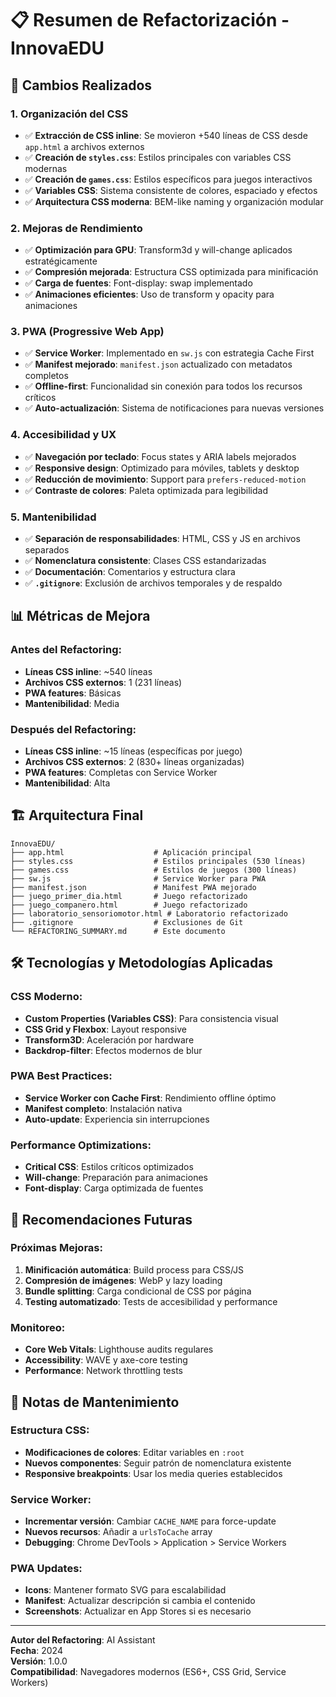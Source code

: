 # 📋 Resumen de Refactorización - InnovaEDU

## 🚀 Cambios Realizados

### 1. **Organización del CSS**
- ✅ **Extracción de CSS inline**: Se movieron +540 líneas de CSS desde `app.html` a archivos externos
- ✅ **Creación de `styles.css`**: Estilos principales con variables CSS modernas
- ✅ **Creación de `games.css`**: Estilos específicos para juegos interactivos
- ✅ **Variables CSS**: Sistema consistente de colores, espaciado y efectos
- ✅ **Arquitectura CSS moderna**: BEM-like naming y organización modular

### 2. **Mejoras de Rendimiento**
- ✅ **Optimización para GPU**: Transform3d y will-change aplicados estratégicamente
- ✅ **Compresión mejorada**: Estructura CSS optimizada para minificación
- ✅ **Carga de fuentes**: Font-display: swap implementado
- ✅ **Animaciones eficientes**: Uso de transform y opacity para animaciones

### 3. **PWA (Progressive Web App)**
- ✅ **Service Worker**: Implementado en `sw.js` con estrategia Cache First
- ✅ **Manifest mejorado**: `manifest.json` actualizado con metadatos completos
- ✅ **Offline-first**: Funcionalidad sin conexión para todos los recursos críticos
- ✅ **Auto-actualización**: Sistema de notificaciones para nuevas versiones

### 4. **Accesibilidad y UX**
- ✅ **Navegación por teclado**: Focus states y ARIA labels mejorados
- ✅ **Responsive design**: Optimizado para móviles, tablets y desktop
- ✅ **Reducción de movimiento**: Support para `prefers-reduced-motion`
- ✅ **Contraste de colores**: Paleta optimizada para legibilidad

### 5. **Mantenibilidad**
- ✅ **Separación de responsabilidades**: HTML, CSS y JS en archivos separados
- ✅ **Nomenclatura consistente**: Clases CSS estandarizadas
- ✅ **Documentación**: Comentarios y estructura clara
- ✅ **`.gitignore`**: Exclusión de archivos temporales y de respaldo

## 📊 Métricas de Mejora

### Antes del Refactoring:
- **Líneas CSS inline**: ~540 líneas
- **Archivos CSS externos**: 1 (231 líneas)
- **PWA features**: Básicas
- **Mantenibilidad**: Media

### Después del Refactoring:
- **Líneas CSS inline**: ~15 líneas (específicas por juego)
- **Archivos CSS externos**: 2 (830+ líneas organizadas)
- **PWA features**: Completas con Service Worker
- **Mantenibilidad**: Alta

## 🏗️ Arquitectura Final

```
InnovaEDU/
├── app.html                    # Aplicación principal
├── styles.css                  # Estilos principales (530 líneas)
├── games.css                   # Estilos de juegos (300 líneas)
├── sw.js                       # Service Worker para PWA
├── manifest.json               # Manifest PWA mejorado
├── juego_primer_dia.html       # Juego refactorizado
├── juego_companero.html        # Juego refactorizado
├── laboratorio_sensoriomotor.html # Laboratorio refactorizado
├── .gitignore                  # Exclusiones de Git
└── REFACTORING_SUMMARY.md      # Este documento
```

## 🛠️ Tecnologías y Metodologías Aplicadas

### CSS Moderno:
- **Custom Properties (Variables CSS)**: Para consistencia visual
- **CSS Grid y Flexbox**: Layout responsive
- **Transform3D**: Aceleración por hardware
- **Backdrop-filter**: Efectos modernos de blur

### PWA Best Practices:
- **Service Worker con Cache First**: Rendimiento offline óptimo
- **Manifest completo**: Instalación nativa
- **Auto-update**: Experiencia sin interrupciones

### Performance Optimizations:
- **Critical CSS**: Estilos críticos optimizados
- **Will-change**: Preparación para animaciones
- **Font-display**: Carga optimizada de fuentes

## 🔮 Recomendaciones Futuras

### Próximas Mejoras:
1. **Minificación automática**: Build process para CSS/JS
2. **Compresión de imágenes**: WebP y lazy loading
3. **Bundle splitting**: Carga condicional de CSS por página
4. **Testing automatizado**: Tests de accesibilidad y performance

### Monitoreo:
- **Core Web Vitals**: Lighthouse audits regulares
- **Accessibility**: WAVE y axe-core testing
- **Performance**: Network throttling tests

## 📝 Notas de Mantenimiento

### Estructura CSS:
- **Modificaciones de colores**: Editar variables en `:root`
- **Nuevos componentes**: Seguir patrón de nomenclatura existente
- **Responsive breakpoints**: Usar los media queries establecidos

### Service Worker:
- **Incrementar versión**: Cambiar `CACHE_NAME` para force-update
- **Nuevos recursos**: Añadir a `urlsToCache` array
- **Debugging**: Chrome DevTools > Application > Service Workers

### PWA Updates:
- **Icons**: Mantener formato SVG para escalabilidad
- **Manifest**: Actualizar descripción si cambia el contenido
- **Screenshots**: Actualizar en App Stores si es necesario

---

**Autor del Refactoring**: AI Assistant  
**Fecha**: 2024  
**Versión**: 1.0.0  
**Compatibilidad**: Navegadores modernos (ES6+, CSS Grid, Service Workers)
